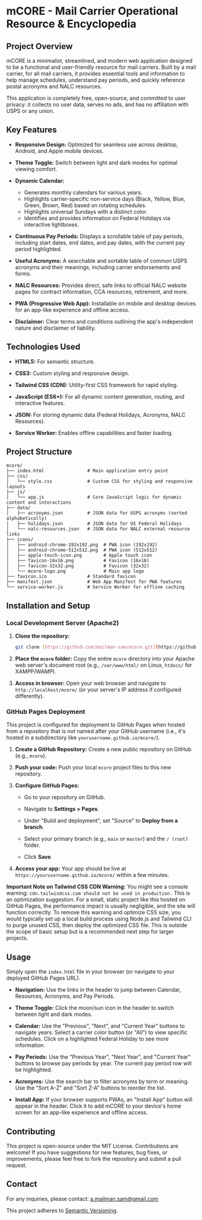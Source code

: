 # mCORE - Mail Carrier Operational Resource & Encyclopedia

## Project Overview

mCORE is a minimalist, streamlined, and modern web application designed to be a functional and user-friendly resource for mail carriers. Built by a mail carrier, for all mail carriers, it provides essential tools and information to help manage schedules, understand pay periods, and quickly reference postal acronyms and NALC resources.

This application is completely free, open-source, and committed to user privacy: it collects no user data, serves no ads, and has no affiliation with USPS or any union.

## Key Features

* **Responsive Design:** Optimized for seamless use across desktop, Android, and Apple mobile devices.

* **Theme Toggle:** Switch between light and dark modes for optimal viewing comfort.

* **Dynamic Calendar:**
    * Generates monthly calendars for various years.
    * Highlights carrier-specific non-service days (Black, Yellow, Blue, Green, Brown, Red) based on rotating schedules.
    * Highlights universal Sundays with a distinct color.
    * Identifies and provides information on Federal Holidays via interactive lightboxes.

* **Continuous Pay Periods:** Displays a scrollable table of pay periods, including start dates, end dates, and pay dates, with the current pay period highlighted.

* **Useful Acronyms:** A searchable and sortable table of common USPS acronyms and their meanings, including carrier endorsements and forms.

* **NALC Resources:** Provides direct, safe links to official NALC website pages for contract information, CCA resources, retirement, and more.

* **PWA (Progressive Web App):** Installable on mobile and desktop devices for an app-like experience and offline access.

* **Disclaimer:** Clear terms and conditions outlining the app's independent nature and disclaimer of liability.

## Technologies Used

* **HTML5:** For semantic structure.

* **CSS3:** Custom styling and responsive design.

* **Tailwind CSS (CDN):** Utility-first CSS framework for rapid styling.

* **JavaScript (ES6+):** For all dynamic content generation, routing, and interactive features.

* **JSON:** For storing dynamic data (Federal Holidays, Acronyms, NALC Resources).

* **Service Worker:** Enables offline capabilities and faster loading.

## Project Structure
````
mcore/
├── index.html                # Main application entry point
├── css/
│   └── style.css             # Custom CSS for styling and responsive layouts
├── js/
│   └── app.js                # Core JavaScript logic for dynamic content and interactions
├── data/
│   ├── acronyms.json         # JSON data for USPS acronyms (sorted alphabetically)
│   ├── holidays.json         # JSON data for US Federal Holidays
│   └── nalc-resources.json   # JSON data for NALC external resource links
├── icons/
│   ├── android-chrome-192x192.png  # PWA icon (192x192)
│   ├── android-chrome-512x512.png  # PWA icon (512x512)
│   ├── apple-touch-icon.png        # Apple touch icon
│   ├── favicon-16x16.png           # Favicon (16x16)
│   ├── favicon-32x32.png           # Favicon (32x32)
│   └── mcore-logo.png              # Main app logo
├── favicon.ico               # Standard favicon
├── manifest.json             # Web App Manifest for PWA features
└── service-worker.js         # Service Worker for offline caching
````

## Installation and Setup

### Local Development Server (Apache2)

1.  **Clone the repository:**

    ```bash
    git clone [https://github.com/mailman-sam/mcore.git](https://github.com/mailman-sam/mcore.git)
    ```

2.  **Place the `mcore` folder:** Copy the entire `mcore` directory into your Apache web server's document root (e.g., `/var/www/html/` on Linux, `htdocs/` for XAMPP/WAMP).

3.  **Access in browser:** Open your web browser and navigate to `http://localhost/mcore/` (or your server's IP address if configured differently).

### GitHub Pages Deployment

This project is configured for deployment to GitHub Pages when hosted from a repository that is *not* named after your GitHub username (i.e., it's hosted in a subdirectory like `yourusername.github.io/mcore/`).

1.  **Create a GitHub Repository:** Create a new public repository on GitHub (e.g., `mcore`).

2.  **Push your code:** Push your local `mcore` project files to this new repository.

3.  **Configure GitHub Pages:**

    * Go to your repository on GitHub.

    * Navigate to **Settings > Pages**.

    * Under "Build and deployment", set "Source" to **Deploy from a branch**.

    * Select your primary branch (e.g., `main` or `master`) and the `/ (root)` folder.

    * Click **Save**.

4.  **Access your app:** Your app should be live at `https://yourusername.github.io/mcore/` within a few minutes.

**Important Note on Tailwind CSS CDN Warning:**
You might see a console warning: `cdn.tailwindcss.com should not be used in production.` This is an optimization suggestion. For a small, static project like this hosted on GitHub Pages, the performance impact is usually negligible, and the site will function correctly. To remove this warning and optimize CSS size, you would typically set up a local build process using Node.js and Tailwind CLI to purge unused CSS, then deploy the optimized CSS file. This is outside the scope of basic setup but is a recommended next step for larger projects.

## Usage

Simply open the `index.html` file in your browser (or navigate to your deployed GitHub Pages URL).

* **Navigation:** Use the links in the header to jump between Calendar, Resources, Acronyms, and Pay Periods.

* **Theme Toggle:** Click the moon/sun icon in the header to switch between light and dark modes.

* **Calendar:** Use the "Previous", "Next", and "Current Year" buttons to navigate years. Select a carrier color button (or "All") to view specific schedules. Click on a highlighted Federal Holiday to see more information.

* **Pay Periods:** Use the "Previous Year", "Next Year", and "Current Year" buttons to browse pay periods by year. The current pay period row will be highlighted.

* **Acronyms:** Use the search bar to filter acronyms by term or meaning. Use the "Sort A-Z" and "Sort Z-A" buttons to reorder the list.

* **Install App:** If your browser supports PWAs, an "Install App" button will appear in the header. Click it to add mCORE to your device's home screen for an app-like experience and offline access.

## Contributing

This project is open-source under the MIT License. Contributions are welcome! If you have suggestions for new features, bug fixes, or improvements, please feel free to fork the repository and submit a pull request.

## Contact

For any inquiries, please contact: a.mailman.sam@gmail.com

This project adheres to [Semantic Versioning](https://semver.org/).